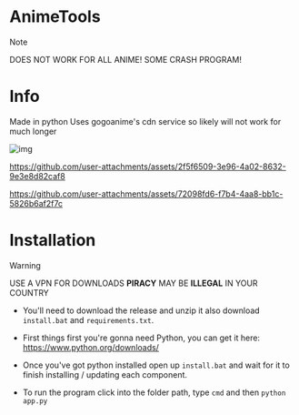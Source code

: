# AnimeTools

> [!NOTE]
> DOES NOT WORK FOR ALL ANIME! SOME CRASH PROGRAM!

# Info

Made in python
Uses gogoanime's cdn service so likely will not work for much longer

![img](https://github.com/user-attachments/assets/ca2c403e-2758-43cc-8c92-9aae769f979e)


https://github.com/user-attachments/assets/2f5f6509-3e96-4a02-8632-9e3e8d82caf8


https://github.com/user-attachments/assets/72098fd6-f7b4-4aa8-bb1c-5826b6af2f7c



# Installation
>[!WARNING]
>USE A VPN FOR DOWNLOADS **PIRACY** MAY BE **ILLEGAL** IN YOUR COUNTRY

- You'll need to download the release and unzip it also download `install.bat` and `requirements.txt`.

- First things first you're gonna need Python, you can get it here: https://www.python.org/downloads/

- Once you've got python installed open up `install.bat` and wait for it to finish installing / updating each component.

- To run the program click into the folder path, type `cmd` and then `python app.py`
